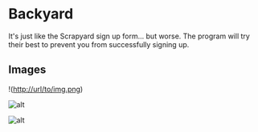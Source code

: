 # Backyard 
It's just like the Scrapyard sign up form... but worse. The program will try their best to prevent you from successfully signing up. 

## Images 
!([http://url/to/img.png](https://imgur.com/a/22IuIPn))

![alt](https://imgur.com/a/KtfAu75)

![alt](https://imgur.com/a/aoijLLZ)
 
